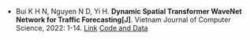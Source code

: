 * Bui K H N, Nguyen N D, Yi H. <b>Dynamic Spatial Transformer WaveNet Network for Traffic Forecasting[J]</b>. Vietnam Journal of Computer Science, 2022: 1-14. [Link](https://www.worldscientific.com/doi/abs/10.1142/S2196888822500324) [Code and Data](https://github.com/BuiKhacHoaiNam/UVDS-Tra±cDataset)
